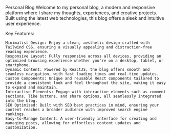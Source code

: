 Personal Blog
Welcome to my personal blog, a modern and responsive platform where I share my thoughts, experiences, and creative projects. Built using the latest web technologies, this blog offers a sleek and intuitive user experience.

Key Features:

    Minimalist Design: Enjoy a clean, aesthetic design crafted with Tailwind CSS, ensuring a visually appealing and distraction-free reading experience.
    Responsive Layout: Fully responsive across all devices, providing an optimized browsing experience whether you're on a desktop, tablet, or smartphone.
    Dynamic Content: Powered by ReactJS, the blog offers smooth and seamless navigation, with fast loading times and real-time updates.
    Custom Components: Unique and reusable React components tailored to provide a consistent look and feel throughout the site, making it easy to expand and maintain.
    Interactive Elements: Engage with interactive elements such as comment sections, like buttons, and share options, all seamlessly integrated into the blog.
    SEO Optimized: Built with SEO best practices in mind, ensuring your content reaches a broader audience with improved search engine rankings.
    Easy-to-Manage Content: A user-friendly interface for creating and managing posts, allowing for effortless content updates and customization.
